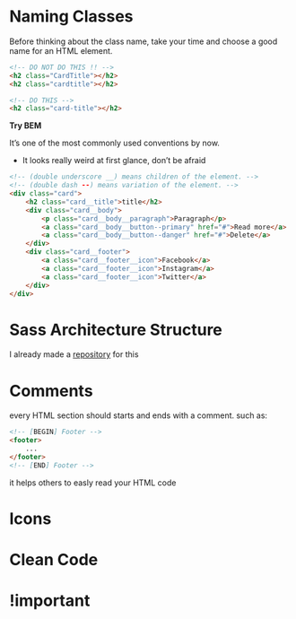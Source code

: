 # Naming Classes
Before thinking about the class name, take your time and choose a good name for an HTML element.

```html
<!-- DO NOT DO THIS !! -->
<h2 class="CardTitle"></h2>
<h2 class="cardtitle"></h2>

<!-- DO THIS -->
<h2 class="card-title"></h2>
```

**Try BEM**

It’s one of the most commonly used conventions by now.

- It looks really weird at first glance, don’t be afraid

```html
<!-- (double underscore __) means children of the element. -->
<!-- (double dash --) means variation of the element. -->
<div class="card">
	<h2 class="card__title">title</h2>
	<div class="card__body">
		<p class="card__body__paragraph">Paragraph</p>
		<a class="card__body__button--primary" href="#">Read more</a>
		<a class="card__body__button--danger" href="#">Delete</a>
	</div>
	<div class="card__footer">
		<a class="card__footer__icon">Facebook</a>
		<a class="card__footer__icon">Instagram</a>
		<a class="card__footer__icon">Twitter</a>
	</div>
</div>
```

# Sass Architecture Structure

I already made a <a href="https://github.com/0x1e0000/sass-structure.git">repository</a> for this

# Comments
every HTML section should starts and ends with a comment.
such as:
```html
<!-- [BEGIN] Footer -->
<footer>
	...
</footer>
<!-- [END] Footer -->
```
it helps others to easly read your HTML code

# Icons


# Clean Code


# !important
